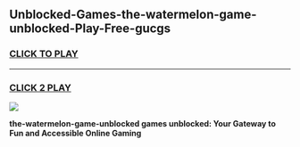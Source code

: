 
## Unblocked-Games-the-watermelon-game-unblocked-Play-Free-gucgs
<h3>
<a href="https://premium76.site?title=the-watermelon-game-unblocked&ref=10A">CLICK TO PLAY</a></h3>
<hr>

<h3>
<a href="https://premium76.site?title=the-watermelon-game-unblocked&ref=10A">CLICK 2 PLAY</a>
  
</h3>

<a href="https://premium76.site?title=the-watermelon-game-unblocked&ref=10A"><img src="https://clearcache.store/games.png"></a>


**the-watermelon-game-unblocked games unblocked: Your Gateway to Fun and Accessible Online Gaming**
